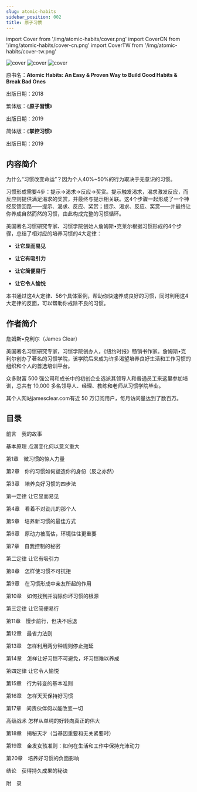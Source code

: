 ```yaml
---
slug: atomic-habits
sidebar_position: 002
title: 原子习惯
---
```


import Cover from '/img/atomic-habits/cover.png'
import CoverCN from '/img/atomic-habits/cover-cn.png'
import CoverTW from '/img/atomic-habits/cover-tw.png'

<img src={Cover} alt="cover" style={{width:220}} />
<img src={CoverTW} alt="cover" style={{width:220}} />
<img src={CoverCN} alt="cover" style={{width:220}} />

原书名：**Atomic Habits: An Easy & Proven Way to Build Good Habits & Break Bad Ones**

出版日期：2018

繁体版：《**原子習慣**》

出版日期：2019

简体版：《**掌控习惯**》

出版日期：2019


## 内容简介

为什么“习惯改变命运”？因为个人40%~50%的行为取决于无意识的习惯。

习惯形成需要4步：提示→渴求→反应→奖赏。提示触发渴求，渴求激发反应，而反应则提供满足渴求的奖赏，并最终与提示相关联。这4个步骤一起形成了一个神经反馈回路——提示、渴求、反应、奖赏；提示、渴求、反应、奖赏——并最终让你养成自然而然的习惯，由此构成完整的习惯循环。

美国著名习惯研究专家、习惯学院创始人詹姆斯•克莱尔根据习惯形成的4个步骤，总结了相对应的培养习惯的4大定律：

- **让它显而易见**

- **让它有吸引力**

- **让它简便易行**

- **让它令人愉悦**

本书通过这4大定律、56个具体案例，帮助你快速养成良好的习惯，同时利用这4大定律的反面，可以帮助你戒除不良的习惯。


## 作者简介

詹姆斯•克利尔（James Clear）

美国著名习惯研究专家，习惯学院创办人，《纽约时报》畅销书作家。詹姆斯•克利尔创办了著名的习惯学院，该学院后来成为许多渴望培养良好生活和工作习惯的组织和个人的首选培训平台。

众多财富 500 强公司和成长中的初创企业选派其领导人和普通员工来这里参加培训，总共有 10,000 多名领导人、经理、教练和老师从习惯学院毕业。

其个人网站jamesclear.com有近 50 万订阅用户，每月访问量达到了数百万。


## 目录

前言　我的故事

基本原理 点滴变化何以意义重大

第1章　微习惯的惊人力量

第2章　你的习惯如何塑造你的身份（反之亦然）

第3章　培养良好习惯的四步法

第一定律 让它显而易见

第4章　看着不对劲儿的那个人

第5章　培养新习惯的最佳方式

第6章　原动力被高估，环境往往更重要

第7章　自我控制的秘密

第二定律 让它有吸引力

第8章　怎样使习惯不可抗拒

第9章　在习惯形成中亲友所起的作用

第10章　如何找到并消除你坏习惯的根源

第三定律 让它简便易行

第11章　慢步前行，但决不后退

第12章　最省力法则

第13章　怎样利用两分钟规则停止拖延

第14章　怎样让好习惯不可避免，坏习惯难以养成

第四定律 让它令人愉悦

第15章　行为转变的基本准则

第16章　怎样天天保持好习惯

第17章　问责伙伴何以能改变一切

高级战术 怎样从单纯的好转向真正的伟大

第18章　揭秘天才（当基因重要和无关紧要时）

第19章　金发女孩准则：如何在生活和工作中保持充沛动力

第20章　培养好习惯的负面影响

结论　获得持久成果的秘诀

附　录


